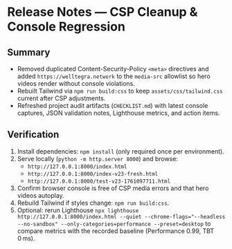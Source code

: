 # Release Notes — CSP Cleanup & Console Regression

## Summary

- Removed duplicated Content-Security-Policy `<meta>` directives and added `https://welltegra.network` to the `media-src` allowlist so hero videos render without console violations.
- Rebuilt Tailwind via `npm run build:css` to keep `assets/css/tailwind.css` current after CSP adjustments.
- Refreshed project audit artifacts (`CHECKLIST.md`) with latest console captures, JSON validation notes, Lighthouse metrics, and action items.

## Verification

1. Install dependencies: `npm install` (only required once per environment).
2. Serve locally (`python -m http.server 8000`) and browse:
   - `http://127.0.0.1:8000/index.html`
   - `http://127.0.0.1:8000/index-v23-fresh.html`
   - `http://127.0.0.1:8000/test-v23-1761097711.html`
3. Confirm browser console is free of CSP media errors and that hero videos autoplay.
4. Rebuild Tailwind if styles change: `npm run build:css`.
5. Optional: rerun Lighthouse `npx lighthouse http://127.0.0.1:8000/index.html --quiet --chrome-flags="--headless --no-sandbox" --only-categories=performance --preset=desktop` to compare metrics with the recorded baseline (Performance 0.99, TBT 0 ms).
